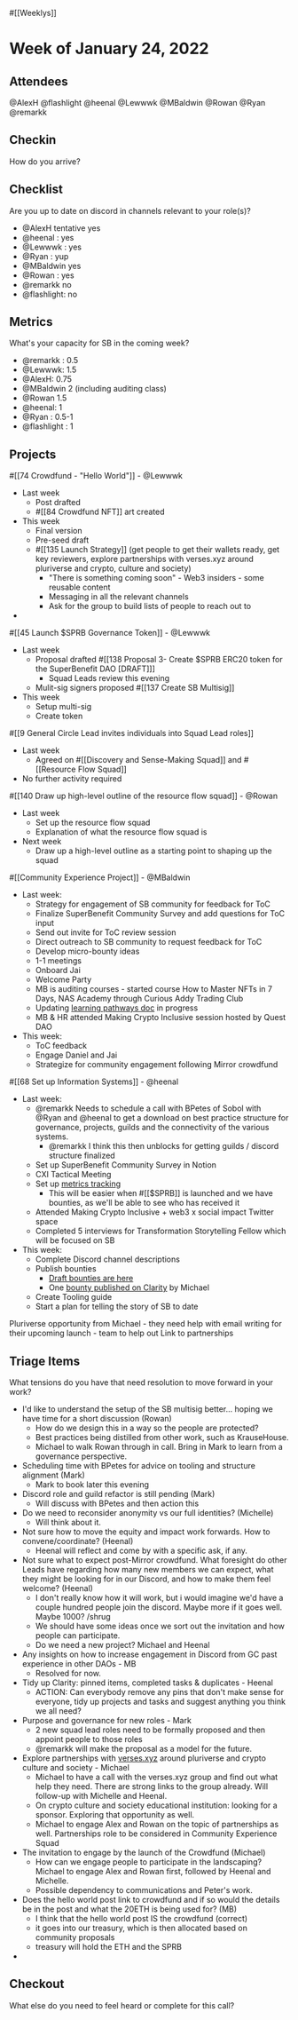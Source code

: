 #[[Weeklys]] 
# Week of January 24, 2022
## Attendees
@AlexH @flashlight @heenal @Lewwwk @MBaldwin @Rowan  @Ryan  @remarkk 
## Checkin
How do you arrive?
## Checklist
Are you up to date on discord in channels relevant to your role(s)?
- @AlexH tentative yes
- @heenal : yes
- @Lewwwk : yes
- @Ryan  : yup
- @MBaldwin yes
- @Rowan  : yes
- @remarkk no
- @flashlight: no

## Metrics
What's your capacity for SB in the coming week?
- @remarkk : 0.5
- @Lewwwk: 1.5
- @AlexH: 0.75
- @MBaldwin 2 (including auditing class)
- @Rowan  1.5
- @heenal: 1 
- @Ryan  : 0.5-1
- @flashlight : 1

## Projects
#[[74 Crowdfund - "Hello World"]]  - @Lewwwk 
- Last week
	- Post drafted
	- #[[84 Crowdfund NFT]] art created
- This week
	- Final version
	- Pre-seed draft
	- #[[135 Launch Strategy]] (get people to get their wallets ready, get key reviewers, explore partnerships with verses.xyz around pluriverse and crypto, culture and society)
		- "There is something coming soon" - Web3 insiders - some reusable content
		- Messaging in all the relevant channels
		- Ask for the group to build lists of people to reach out to
- 

#[[45 Launch $SPRB Governance Token]] - @Lewwwk 
- Last week
	- Proposal drafted #[[138 Proposal 3- Create $SPRB ERC20 token for the SuperBenefit DAO [DRAFT]]] 
		- Squad Leads review this evening
	- Mulit-sig signers proposed #[[137 Create SB Multisig]] 
- This week
	- Setup multi-sig
	- Create token

#[[9 General Circle Lead invites individuals into Squad Lead roles]] 
- Last week
	- Agreed on #[[Discovery and Sense-Making Squad]] and #[[Resource Flow Squad]] 
- No further activity required

#[[140 Draw up high-level outline of the resource flow squad]] - @Rowan  
- Last week 
	- Set up the resource flow squad
	- Explanation of what the resource flow squad is
- Next week
	- Draw up a high-level outline as a starting point to shaping up the squad

#[[Community Experience Project]] - @MBaldwin 
- Last week:
	- Strategy for engagement of SB community for feedback for ToC
	- Finalize SuperBenefit Community Survey and add questions for ToC input
	- Send out invite for ToC review session
	- Direct outreach to SB community to request feedback for ToC
	- Develop micro-bounty ideas
	- 1-1 meetings
	- Onboard Jai
	- Welcome Party
	- MB is auditing courses - started course How to Master NFTs in 7 Days, NAS Academy through Curious Addy Trading Club
	- Updating [learning pathways doc](https://www.notion.so/superbenefit/web3-Learning-Pathways-3fe4f451524f46f5a7634d24cac59d15) in progress 
	- MB & HR attended Making Crypto Inclusive session hosted by Quest DAO
- This week:
	- ToC feedback
	- Engage Daniel and Jai
	- Strategize for community engagement following Mirror crowdfund

#[[68 Set up Information Systems]]  - @heenal 
- Last week:
	- @remarkk Needs to schedule a call with BPetes of Sobol with @Ryan  and @heenal to get a download on best practice structure for governance, projects, guilds and the connectivity of the various systems.
		- @remarkk I think this then unblocks for getting guilds / discord structure finalized
	- Set up SuperBenefit Community Survey in Notion 
	- CXI Tactical Meeting
	- Set up [metrics tracking](https://www.notion.so/superbenefit/be8cc48814ad49508e0c6fe34d9ba4f9?v=5da1ddbdb1644c328b06666fa2e6840d)
		- This will be easier when #[[$SPRB]] is launched and we have bounties, as we'll be able to see who has received it
	- Attended Making Crypto Inclusive + web3 x social impact Twitter space
	- Completed 5 interviews for Transformation Storytelling Fellow which will be focused on SB
- This week:
	- Complete Discord channel descriptions
	- Publish bounties
		- [Draft bounties are here](https://app.clarity.so/superbenefit/work/121)
		- One [bounty published on Clarity](https://app.clarity.so/superbenefit/work/139) by Michael
	- Create Tooling guide
	- Start a plan for telling the story of SB to date

Pluriverse opportunity from Michael - they need help with email writing for their upcoming launch - team to help out  Link to partnerships 
## Triage Items
What tensions do you have that need resolution to move forward in your work?
- I'd like to understand the setup of the SB multisig better... hoping we have time for a short discussion (Rowan)
	- How do we design this in a way so the people are protected?
	- Best practices being distilled from other work, such as KrauseHouse.
	- Michael to walk Rowan through in call. Bring in Mark to learn from a governance perspective.
- Scheduling time with BPetes for advice on tooling and structure alignment (Mark)
	- Mark to book later this evening
- Discord role and guild refactor is still pending (Mark)
	- Will discuss with BPetes and then action this
- Do we need to reconsider anonymity vs our full identities? (Michelle)
	- Will think about it.
- Not sure how to move the equity and impact work forwards. How to convene/coordinate? (Heenal)
	- Heenal will reflect and come by with a specific ask, if any.
- Not sure what to expect post-Mirror crowdfund. What foresight do other Leads have regarding how many new members we can expect, what they might be looking for in our Discord, and how to make them feel welcome? (Heenal)
	- I don't really know how it will work, but i would imagine we'd have a couple hundred people join the discord. Maybe more if it goes well. Maybe 1000? /shrug
	- We should have some ideas once we sort out the invitation and how people can participate.
	- Do we need a new project? Michael and Heenal 
- Any insights on how to increase engagement in Discord from GC past experience in other DAOs - MB
	- Resolved for now.
- Tidy up Clarity: pinned items, completed tasks & duplicates - Heenal
	- ACTION: Can everybody remove any pins that don't make sense for everyone, tidy up projects and tasks and suggest anything you think we all need?
- Purpose and governance for new roles - Mark
	- 2 new squad lead roles need to be formally proposed and then appoint people to those roles
	- @remarkk will make the proposal as a model for the future.
- Explore partnerships with [verses.xyz](https://verses.xyz) around pluriverse and crypto culture and society - Michael
	- Michael to have a call with the verses.xyz group and find out what help they need. There are strong links to the group already. Will follow-up with Michelle and Heenal.
	- On crypto culture and society educational institution: looking for a sponsor. Exploring that opportunity as well.
	- Michael to engage Alex and Rowan on the topic of partnerships as well. Partnerships role to be considered in Community Experience Squad
- The invitation to engage by the launch of the Crowdfund (Michael)
	- How can we engage people to participate in the landscaping? Michael to engage Alex and Rowan first, followed by Heenal and Michelle.
	- Possible dependency to communications and Peter's work.
- Does the hello world post link to crowdfund and if so would the details be in the post and what the 20ETH is being used for? (MB)
	- I think that the hello world post IS the crowdfund (correct)
	- it goes into our treasury, which is then allocated based on community proposals
	- treasury will hold the ETH and the SPRB
- 

## Checkout
What else do you need to feel heard or complete for this call?
